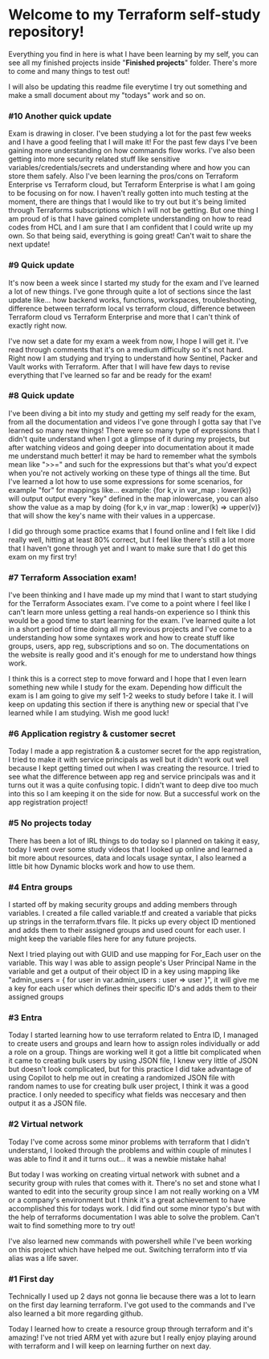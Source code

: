 <h1>Welcome to my Terraform self-study repository!</h1>

Everything you find in here is what I have been learning by my self, you can see all my finished projects inside "<b>Finished projects</b>" folder. There's more to come and many things to test out!

I will also be updating this readme file everytime I try out something and make a small document about my "todays" work and so on.

<h3>#10 Another quick update</h3>
Exam is drawing in closer. I've been studying a lot for the past few weeks and I have a good feeling that I will make it!
For the past few days I've been gaining more understanding on how commands flow works. I've also been getting into more security related stuff like sensitive variables/credentials/secrets and understanding where and how you can store them safely. Also I've been learning the pros/cons on Terraform Enterprise vs Terraform cloud, but Terraform Enterprise is what I am going to be focusing on for now. I haven't really gotten into much testing at the moment, there are things that I would like to try out but it's being limited through Terraforms subscriptions which I will not be getting. But one thing I am proud of is that I have gained complete understanding on how to read codes from HCL and I am sure that I am confident that I could write up my own. So that being said, everything is going great! Can't wait to share the next update!

<h3>#9 Quick update</h3>
It's now been a week since I started my study for the exam and I've learned a lot of new things. I've gone through quite a lot of sections since the last update like... how backend works, functions, workspaces, troubleshooting, difference between terraform local vs terraform cloud, difference between Terraform cloud vs Terraform Enterprise and more that I can't think of exactly right now. 

I've now set a date for my exam a week from now, I hope I will get it. I've read through comments that it's on a medium difficulty so it's not hard. Right now I am studying and trying to understand how Sentinel, Packer and Vault works with Terraform. After that I will have few days to revise everything that I've learned so far and be ready for the exam!

<h3>#8 Quick update</h3>
I've been diving a bit into my study and getting my self ready for the exam, from all the documentation and videos I've gone through I gotta say that I've learned so many new things! There were so many type of expressions that I didn't quite understand when I got a glimpse of it during my projects, but after watching videos and going deeper into documentation about it made me understand much better! it may be hard to remember what the symbols mean like ">>=" and such for the expressions but that's what you'd expect when you're not actively working on these type of things all the time. But I've learned a lot how to use some expressions for some scenarios, for example "for" for mappings like...
example:
{for k,v in var_map : lower(k)} will output output every "key" defined in the map inlowercase, you can also show the value as a map by doing {for k,v in var_map : lower(k) => upper(v)} that will show the key's name with their values in a uppercase.

I did go through some practice exams that I found online and I felt like I did really well, hitting at least 80% correct, but I feel like there's still a lot more that I haven't gone through yet and I want to make sure that I do get this exam on my first try!


<h3>#7 Terraform Association exam!</h3>
I've been thinking and I have made up my mind that I want to start studying for the Terraform Associates exam. I've come to a point where I feel like I can't learn more unless getting a real hands-on experience so I think this would be a good time to start learning for the exam. I've learned quite a lot in a short period of time doing all my previous projects and I've come to a understanding how some syntaxes work and how to create stuff like groups, users, app reg, subscriptions and so on. The documentations on the website is really good and it's enough for me to understand how things work. 

I think this is a correct step to move forward and I hope that I even learn something new while I study for the exam. Depending how difficult the exam is I am going to give my self 1-2 weeks to study before I take it. I will keep on updating this section if there is anything new or special that I've learned while I am studying. Wish me good luck!


<h3>#6 Application registry & customer secret</h3>
Today I made a app registration & a customer secret for the app registration, I tried to make it with service principals as well but it didn't work out well because I kept getting timed out when I was creating the resource. I tried to see what the difference between app reg and service principals was and it turns out it was a quite confusing topic. I didn't want to deep dive too much into this so I am keeping it on the side for now. But a successful work on the app registration project!


<h3>#5 No projects today</h3>
There has been a lot of IRL things to do today so I planned on taking it easy, today I went over some study videos that I looked up online and learned a bit more about resources, data and locals usage syntax, I also learned a little bit how Dynamic blocks work and how to use them.


<h3>#4 Entra groups</h3>
I started off by making security groups and adding members through variables. I created a file called variable.tf and created a variable that picks up strings in the terraform.tfvars file. It picks up every object ID mentioned and adds them to their assigned groups and used count for each user. I might keep the variable files here for any future projects. 

Next I tried playing out with GUID and use mapping for For_Each user on the variable. This way I was able to assign people's User Principal Name in the variable and get a output of their object ID in a key using mapping like "admin_users = { for user in var.admin_users : user => user }", it will give me a key for each user which defines their specific ID's and adds them to their assigned groups



<h3>#3 Entra</h3>
Today I started learning how to use terraform related to Entra ID, I managed to create users and groups and learn how to assign roles individually or add a role on a group. Things are working well it got a little bit complicated when it came to creating bulk users by using JSON file, I knew very little of JSON but doesn't look complicated, but for this practice I did take  advantage of using Copilot to help me out in creating a randomized JSON file with random names to use for creating bulk user project, I think it was a good practice. I only needed to specificy what fields was neccesary and then output it as a JSON file.



<h3>#2 Virtual network</h3>
Today I've come across some minor problems with terraform that I didn't understand, I looked through the problems and within couple of minutes I was able to find it and it turns out... it was a newbie mistake haha!

But today I was working on creating virtual network with subnet and a security group with rules that comes with it. There's no set and stone what I wanted to edit into the security group since I am not really working on a VM or a company's environment but I think it's a great achievement to have accomplished this for todays work. I did find out some minor typo's but with the help of terraforms documentation I was able to solve the problem. Can't wait to find something more to try out!

I've also learned new commands with powershell while I've been working on this project which have helped me out. Switching terraform into tf via alias was a life saver.



<h3>#1 First day</h3>
Technically I used up 2 days not gonna lie because there was a lot to learn on the first day learning terraform. I've got used to the commands and I've also learned a bit more regarding github.

Today I learned how to create a resource group through terraform and it's amazing! I've not tried ARM yet with azure but I really enjoy playing around with terraform and I will keep on learning further on next day.